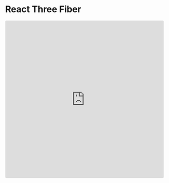 # React Three Fiber

<iframe src="https://codesandbox.io/embed/next-three-fiber-xn8s3?fontsize=14&hidenavigation=1&theme=dark"
     style="width:100%; height:500px; border:0; border-radius: 4px; overflow:hidden;"
     title="next-three-fiber"
     allow="accelerometer; ambient-light-sensor; camera; encrypted-media; geolocation; gyroscope; hid; microphone; midi; payment; usb; vr; xr-spatial-tracking"
     sandbox="allow-forms allow-modals allow-popups all5ow-presentation allow-same-origin allow-scripts"
   ></iframe>

